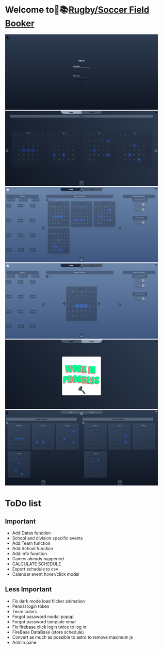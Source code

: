 # Welcome to🏉📚[Rugby/Soccer Field Booker](https://fieldbooker.netlify.app)

![basics](./src/assets/images/screenshot.png)
![basics](./src/assets/images/screenshot1.png)
![basics](./src/assets/images/screenshot2.png)
![basics](./src/assets/images/screenshot3.png)
![basics](./src/assets/images/screenshot4.png)
![basics](./src/assets/images/screenshot5.png)

# ToDo list

## Important
- Add Dates function
- School and division specific events
- Add Team function
- Add School function
- Add info function
- Games already happened
- CALCULATE SCHEDULE
- Export schedule to csv
- Calendar event hover/click modal



## Less Important
- Fix dark mode load flicker animation
- Persist login token
- Team colors
- Forgot password modal popup
- Forgot password template email
- Fix firebase click login twice to log in
- FireBase DataBase (store schedule)
- Convert as much as possible to astro to remove maximum js
- Admin pane